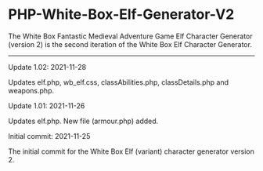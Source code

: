 # PHP-White-Box-Elf-Generator-V2
The White Box Fantastic Medieval Adventure Game Elf Character Generator (version 2) is the second iteration of the White Box Elf Character Generator.

-----------------





Update 1.02: 2021-11-28

Updates elf.php, wb_elf.css, classAbilities.php, classDetails.php and weapons.php.


Update 1.01: 2021-11-26

Updates elf.php.  New file (armour.php) added. 



Initial commit: 2021-11-25

The initial commit for the White Box Elf (variant) character generator version 2.
